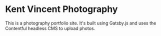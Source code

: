# Kent Vincent Photography

This is a photography portfolio site. It's built using Gatsby.js and uses the Contentful headless CMS to upload photos.

